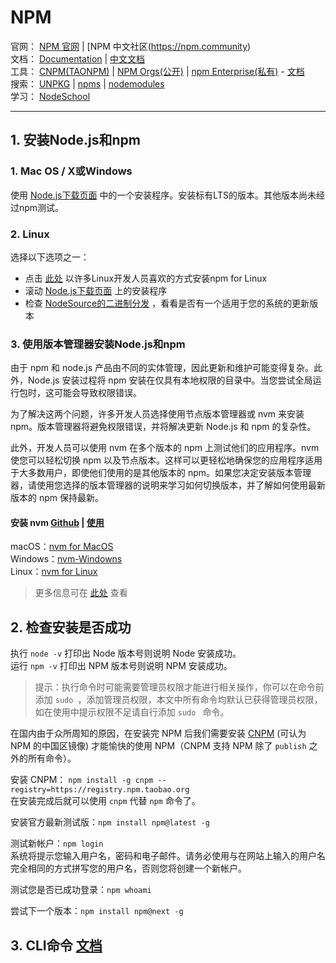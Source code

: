 # NPM

官网：
[NPM 官网](https://www.npmjs.com) | 
[NPM 中文社区(https://npm.community)  
文档：
[Documentation](https://docs.npmjs.com) | 
[中文文档](https://www.npmjs.com.cn)  
工具：
[CNPM(TAONPM)](https://npm.taobao.org) | 
[NPM Orgs(公开)](https://www.npmjs.com/features) | 
[npm Enterprise(私有)](https://www.npm-enterprise.com) - 
[文档](https://npme.npmjs.com/docs/)  
搜索：
[UNPKG](https://unpkg.com/#/) | 
[npms](https://npms.io) | 
[nodemodules](http://node-modules.com)  
学习：
[NodeSchool](https://nodeschool.io/zh-cn/)

---
## 1. 安装Node.js和npm

### 1. Mac OS / X或Windows

使用 [Node.js下载页面](https://nodejs.org/zh-cn/download/) 中的一个安装程序。安装标有LTS的版本。其他版本尚未经过npm测试。  

### 2. Linux

选择以下选项之一：  
* 点击 [此处](https://nodejs.org/zh-cn/download/package-manager/) 以许多Linux开发人员喜欢的方式安装npm for Linux
* 滚动 [Node.js下载页面](https://nodejs.org/zh-cn/download/) 上的安装程序
* 检查 [NodeSource的二进制分发](https://github.com/nodesource/distributions) ，看看是否有一个适用于您的系统的更新版本

### 3. 使用版本管理器安装Node.js和npm

由于 npm 和 node.js 产品由不同的实体管理，因此更新和维护可能变得复杂。此外，Node.js 安装过程将 npm 安装在仅具有本地权限的目录中。当您尝试全局运行包时，这可能会导致权限错误。  

为了解决这两个问题，许多开发人员选择使用节点版本管理器或 nvm 来安装 npm。版本管理器将避免权限错误，并将解决更新 Node.js 和 npm 的复杂性。

此外，开发人员可以使用 nvm 在多个版本的 npm 上测试他们的应用程序。nvm 使您可以轻松切换 npm 以及节点版本。这样可以更轻松地确保您的应用程序适用于大多数用户，即使他们使用的是其他版本的 npm。如果您决定安装版本管理器，请使用您选择的版本管理器的说明来学习如何切换版本，并了解如何使用最新版本的 npm 保持最新。  

#### 安装 nvm [Github](https://github.com/creationix/nvm) | [使用](https://github.com/creationix/nvm/blob/master/README.md#usage)

macOS：[nvm for MacOS](https://github.com/creationix/nvm/blob/master/README.md#installation)  
Windows：[nvm-Windowns](https://github.com/coreybutler/nvm-windows)  
Linux：[nvm for Linux](https://github.com/creationix/nvm/blob/master/README.md#installation)  

> 更多信息可在 [此处](https://nodejs.org/zh-cn/download/package-manager/) 查看

## 2. 检查安装是否成功

执行 `node -v` 打印出 Node 版本号则说明 Node 安装成功。  
运行 `npm -v` 打印出 NPM 版本号则说明 NPM 安装成功。  

> 提示：执行命令时可能需要管理员权限才能进行相关操作，你可以在命令前添加 `sudo `，添加管理员权限，本文中所有命令均默认已获得管理员权限，如在使用中提示权限不足请自行添加 `sudo ` 命令。  

在国内由于众所周知的原因，在安装完 NPM 后我们需要安装 [CNPM](https://npm.taobao.org) (可认为 NPM 的中国区镜像) 才能愉快的使用 NPM（CNPM 支持 NPM 除了 `publish` 之外的所有命令）。  

安装 CNPM： `npm install -g cnpm --registry=https://registry.npm.taobao.org`  
在安装完成后就可以使用 `cnpm` 代替 `npm` 命令了。

安装官方最新测试版：`npm install npm@latest -g`  

测试新帐户：`npm login`  
系统将提示您输入用户名，密码和电子邮件。请务必使用与在网站上输入的用户名完全相同的方式拼写您的用户名，否则您将创建一个新帐户。   

测试您是否已成功登录：`npm whoami`  

尝试下一个版本：`npm install npm@next -g`  

## 3. CLI命令 [文档](https://docs.npmjs.com/cli/help) 


